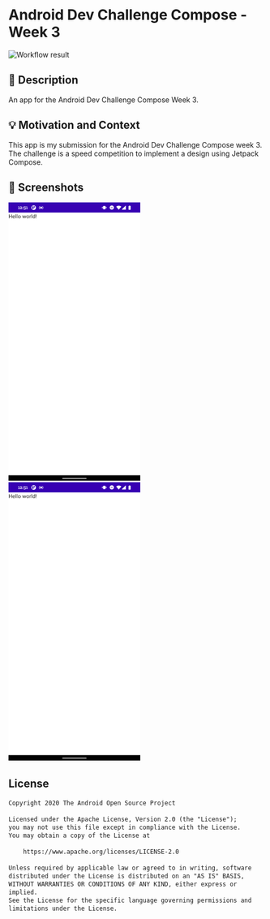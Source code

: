 # Android Dev Challenge Compose - Week 3

![Workflow result](https://github.com/IvetteHernandez/android-dev-challenge-compose-week-3-americas/workflows/Check/badge.svg)

## :scroll: Description

An app for the Android Dev Challenge Compose Week 3.

## :bulb: Motivation and Context

This app is my submission for the Android Dev Challenge Compose week 3.
The challenge is a speed competition to implement a design using Jetpack Compose.

## :camera_flash: Screenshots

<img src="/results/screenshot_1.png" width="260">
&emsp;<img src="/results/screenshot_2.png" width="260">

## License

```
Copyright 2020 The Android Open Source Project

Licensed under the Apache License, Version 2.0 (the "License");
you may not use this file except in compliance with the License.
You may obtain a copy of the License at

    https://www.apache.org/licenses/LICENSE-2.0

Unless required by applicable law or agreed to in writing, software
distributed under the License is distributed on an "AS IS" BASIS,
WITHOUT WARRANTIES OR CONDITIONS OF ANY KIND, either express or implied.
See the License for the specific language governing permissions and
limitations under the License.
